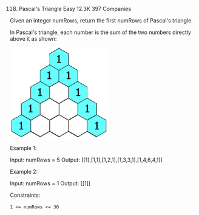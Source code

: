 118. Pascal's Triangle
Easy
12.3K
397
Companies

Given an integer numRows, return the first numRows of Pascal's triangle.

In Pascal's triangle, each number is the sum of the two numbers directly above it as shown:

![](./PascalTriangleAnimated2.gif)

Example 1:

Input: numRows = 5
Output: [[1],[1,1],[1,2,1],[1,3,3,1],[1,4,6,4,1]]

Example 2:

Input: numRows = 1
Output: [[1]]

 

Constraints:

    1 <= numRows <= 30


